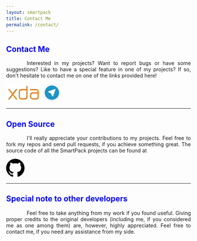 ```yaml
---
layout: smartpack
title: Contact Me
permalink: /contact/
---
```


<style>
    tab1 { padding-left: 4em; }
</style>

<h2 style="color: blue">Contact Me</h2>

<p style="text-align: justify;"><tab1>Interested in my projects? Want to report bugs or have some suggestions? Like to have a special feature in one of my projects? If so, don't hesitate to contact me on one of the links provided here!</tab1></p>

<p><a href="https://forum.xda-developers.com/member.php?u=7060205" target="_blank"><img src="https://github.com/SmartPack/SmartPack.github.io/blob/master/asset/pic003.png?raw=true" alt="" height="50" /></a> <a href="https://t.me/sunilpaulmathew" target="_blank"><img src="https://github.com/SmartPack/SmartPack.github.io/blob/master/asset/pic006.png?raw=true" alt="" height="50" /></a></p>

<hr>

<h2 style="color: blue">Open Source</h2>

<p style="text-align: justify;"><tab1>I'll really appreciate your contributions to my projects. Feel free to fork my repos and send pull requests, if you achieve something great. The source code of all the SmartPack projects can be found at</tab1></p>

<p><a href="https://github.com/SmartPack" target="_blank"><img src="https://github.com/SmartPack/SmartPack.github.io/blob/master/asset/pic002.png?raw=true" alt=""height="50" /></a></p>

<hr>

<h2 style="color: blue">Special note to other developers</h2>

<p style="text-align: justify;"><tab1>Feel free to take anything from my work if you found useful. Giving proper credits to the original developers (including me, if you considered me as one among them) are, however, highly appreciated. Feel free to contact me, if you need any assistance from my side.</tab1></p>
